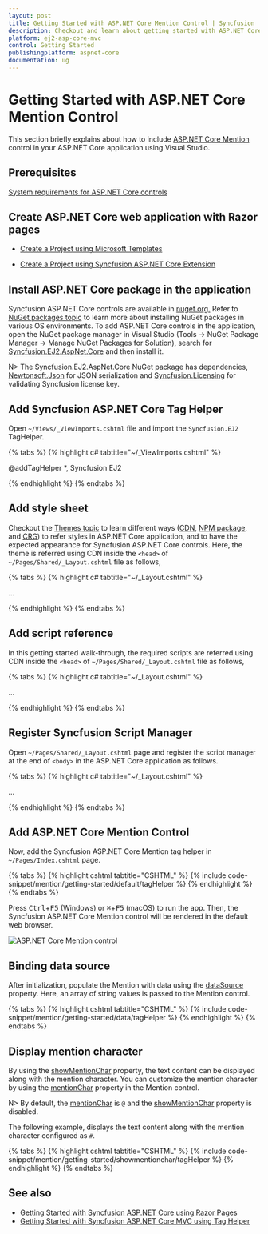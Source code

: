 ```yaml
---
layout: post
title: Getting Started with ASP.NET Core Mention Control | Syncfusion
description: Checkout and learn about getting started with ASP.NET Core Mention control of Syncfusion Essential JS 2 and more details.
platform: ej2-asp-core-mvc
control: Getting Started
publishingplatform: aspnet-core
documentation: ug
---
```


# Getting Started with ASP.NET Core Mention Control

This section briefly explains about how to include [ASP.NET Core Mention](https://www.syncfusion.com/aspnet-core-ui-controls/mention) control in your ASP.NET Core application using Visual Studio.

## Prerequisites

[System requirements for ASP.NET Core controls](https://ej2.syncfusion.com/aspnetcore/documentation/system-requirements/)

## Create ASP.NET Core web application with Razor pages

* [Create a Project using Microsoft Templates](https://docs.microsoft.com/en-us/aspnet/core/tutorials/razor-pages/razor-pages-start?view=aspnetcore-6.0&tabs=visual-studio#create-a-razor-pages-web-app)

* [Create a Project using Syncfusion ASP.NET Core Extension](https://ej2.syncfusion.com/aspnetcore/documentation/getting-started/project-template/)

## Install ASP.NET Core package in the application

Syncfusion ASP.NET Core controls are available in [nuget.org.](https://www.nuget.org/packages?q=syncfusion.EJ2) Refer to [NuGet packages topic](https://ej2.syncfusion.com/aspnetcore/documentation/nuget-packages/) to learn more about installing NuGet packages in various OS environments. To add ASP.NET Core controls in the application, open the NuGet package manager in Visual Studio (Tools → NuGet Package Manager → Manage NuGet Packages for Solution), search for [Syncfusion.EJ2.AspNet.Core](https://www.nuget.org/packages/Syncfusion.EJ2.AspNet.Core/) and then install it.

N> The Syncfusion.EJ2.AspNet.Core NuGet package has dependencies, [Newtonsoft.Json](https://www.nuget.org/packages/Newtonsoft.Json/) for JSON serialization and [Syncfusion.Licensing](https://www.nuget.org/packages/Syncfusion.Licensing/) for validating Syncfusion license key.

## Add Syncfusion ASP.NET Core Tag Helper

Open `~/Views/_ViewImports.cshtml` file and import the `Syncfusion.EJ2` TagHelper.

{% tabs %}
{% highlight c# tabtitle="~/_ViewImports.cshtml" %}

@addTagHelper *, Syncfusion.EJ2

{% endhighlight %}
{% endtabs %}

## Add style sheet

Checkout the [Themes topic](https://ej2.syncfusion.com/aspnetcore/documentation/appearance/theme/) to learn different ways ([CDN](https://ej2.syncfusion.com/aspnetcore/documentation/common/adding-script-references#cdn-reference), [NPM package](https://ej2.syncfusion.com/aspnetcore/documentation/common/adding-script-references#node-package-manager-npm), and [CRG](https://ej2.syncfusion.com/aspnetcore/documentation/common/custom-resource-generator/)) to refer styles in ASP.NET Core application, and to have the expected appearance for Syncfusion ASP.NET Core controls. Here, the theme is referred using CDN inside the `<head>` of `~/Pages/Shared/_Layout.cshtml` file as follows,

{% tabs %}
{% highlight c# tabtitle="~/_Layout.cshtml" %}

<head>
    ...
    <!-- Syncfusion ASP.NET Core controls styles -->
    <link rel="stylesheet" href="https://cdn.syncfusion.com/ej2/{{ site.ej2version }}/fluent.css" />
</head>

{% endhighlight %}
{% endtabs %}

## Add script reference

In this getting started walk-through, the required scripts are referred using CDN inside the `<head>` of `~/Pages/Shared/_Layout.cshtml` file as follows,

{% tabs %}
{% highlight c# tabtitle="~/_Layout.cshtml" %}

<head>
    ...
    <!-- Syncfusion ASP.NET Core controls scripts -->
    <script src="https://cdn.syncfusion.com/ej2/{{ site.ej2version }}/dist/ej2.min.js"></script>
</head>

{% endhighlight %}
{% endtabs %}

## Register Syncfusion Script Manager

Open `~/Pages/Shared/_Layout.cshtml` page and register the script manager <ejs-script> at the end of `<body>` in the ASP.NET Core application as follows. 

{% tabs %}
{% highlight c# tabtitle="~/_Layout.cshtml" %}

<body>
...
    <!-- Syncfusion ASP.NET Core Script Manager -->
    <ejs-scripts></ejs-scripts>
</body>

{% endhighlight %}
{% endtabs %}

## Add ASP.NET Core Mention Control

Now, add the Syncfusion ASP.NET Core Mention tag helper in `~/Pages/Index.cshtml` page.

{% tabs %}
{% highlight cshtml tabtitle="CSHTML" %}
{% include code-snippet/mention/getting-started/default/tagHelper %}
{% endhighlight %}
{% endtabs %}

Press <kbd>Ctrl</kbd>+<kbd>F5</kbd> (Windows) or <kbd>⌘</kbd>+<kbd>F5</kbd> (macOS) to run the app. Then, the Syncfusion ASP.NET Core Mention control will be rendered in the default web browser.

![ASP.NET Core Mention control](./images/mention-control.png)

## Binding data source

After initialization, populate the Mention with data using the [dataSource](https://help.syncfusion.com/cr/aspnetcore-js2/Syncfusion.EJ2.DropDowns.Mention.html#Syncfusion_EJ2_DropDowns_Mention_DataSource) property. Here, an array of string values is passed to the Mention control.

{% tabs %}
{% highlight cshtml tabtitle="CSHTML" %}
{% include code-snippet/mention/getting-started/data/tagHelper %}
{% endhighlight %}
{% endtabs %}

## Display mention character

By using the [showMentionChar](https://help.syncfusion.com/cr/aspnetcore-js2/Syncfusion.EJ2.DropDowns.Mention.html#Syncfusion_EJ2_DropDowns_Mention_ShowMentionChar) property, the text content can be displayed along with the mention character. You can customize the mention character by using the [mentionChar](https://help.syncfusion.com/cr/aspnetcore-js2/Syncfusion.EJ2.DropDowns.Mention.html#Syncfusion_EJ2_DropDowns_Mention_MentionChar) property in the Mention control.

N> By default, the [mentionChar](https://help.syncfusion.com/cr/aspnetcore-js2/Syncfusion.EJ2.DropDowns.Mention.html#Syncfusion_EJ2_DropDowns_Mention_MentionChar) is `@` and the [showMentionChar](https://help.syncfusion.com/cr/aspnetcore-js2/Syncfusion.EJ2.DropDowns.Mention.html#Syncfusion_EJ2_DropDowns_Mention_ShowMentionChar) property is disabled.

The following example, displays the text content along with the mention character configured as `#`.

{% tabs %}
{% highlight cshtml tabtitle="CSHTML" %}
{% include code-snippet/mention/getting-started/showmentionchar/tagHelper %}
{% endhighlight %}
{% endtabs %}

## See also

* [Getting Started with Syncfusion ASP.NET Core using Razor Pages](https://ej2.syncfusion.com/aspnetcore/documentation/getting-started/razor-pages/)
* [Getting Started with Syncfusion ASP.NET Core MVC using Tag Helper](https://ej2.syncfusion.com/aspnetcore/documentation/getting-started/aspnet-core-mvc-taghelper)
